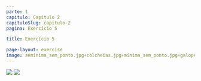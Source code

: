 ```yaml
---
parte: 1
capitulo: Capítulo 2
capituloSlug: capitulo-2
pagina: Exercício 5

title: Exercício 5

page-layout: exercise
image: semínima_sem_ponto.jpg+colcheias.jpg+mínima_sem_ponto.jpg+galope_e_colcheia.png+1pulsacao.jpg+2pulsaçoes.jpg
---
```


<img src="{{site.baseurl}}/assets/graphics/content/2_3_5_1.jpg"/>
<img src="{{site.baseurl}}/assets/graphics/content/2_3_5_2.png"/>



